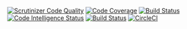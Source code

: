 [![Scrutinizer Code Quality](https://scrutinizer-ci.com/g/Abo-khalaf/Project/badges/quality-score.png?b=main)](https://scrutinizer-ci.com/g/Abo-khalaf/Project/?branch=main)
[![Code Coverage](https://scrutinizer-ci.com/g/Abo-khalaf/Project/badges/coverage.png?b=main)](https://scrutinizer-ci.com/g/Abo-khalaf/Project/?branch=main)
[![Build Status](https://scrutinizer-ci.com/g/Abo-khalaf/Project/badges/build.png?b=main)](https://scrutinizer-ci.com/g/Abo-khalaf/Project/build-status/main)
[![Code Intelligence Status](https://scrutinizer-ci.com/g/Abo-khalaf/Project/badges/code-intelligence.svg?b=main)](https://scrutinizer-ci.com/code-intelligence)
[![Build Status](https://travis-ci.org/Abo-khalaf/Project.svg?branch=main)](https://travis-ci.org/Abo-khalaf/Project)
[![CircleCI](https://circleci.com/gh/Abo-khalaf/Project.svg?style=svg)](https://travis-ci.org/Abo-khalaf/Project)
